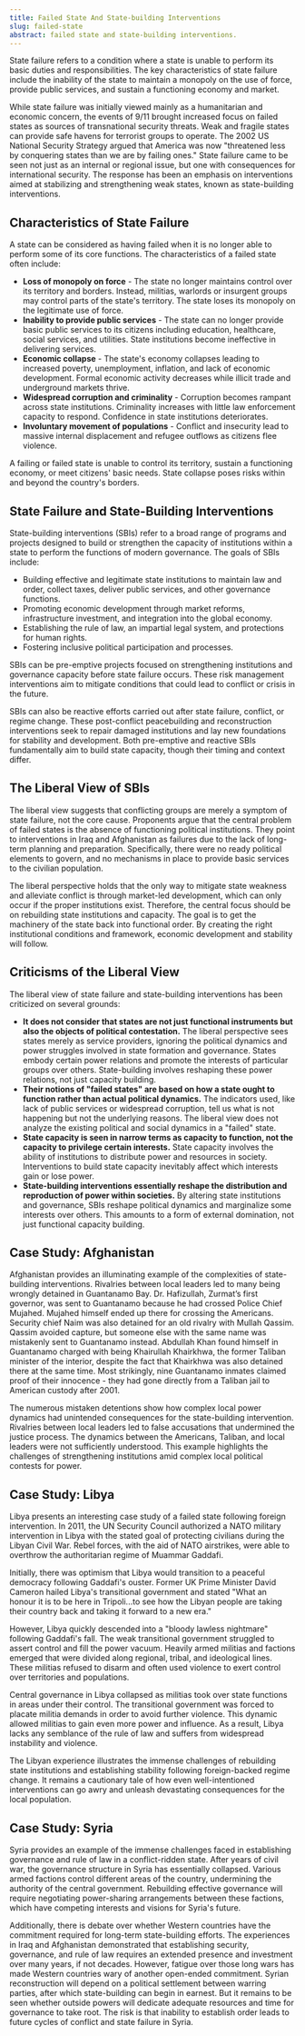 ```yaml
---
title: Failed State And State-building Interventions
slug: failed-state
abstract: failed state and state-building interventions.
---
```


State failure refers to a condition where a state is unable to perform its basic duties and responsibilities. The key characteristics of state failure include the inability of the state to maintain a monopoly on the use of force, provide public services, and sustain a functioning economy and market. 

While state failure was initially viewed mainly as a humanitarian and economic concern, the events of 9/11 brought increased focus on failed states as sources of transnational security threats. Weak and fragile states can provide safe havens for terrorist groups to operate. The 2002 US National Security Strategy argued that America was now "threatened less by conquering states than we are by failing ones." State failure came to be seen not just as an internal or regional issue, but one with consequences for international security. The response has been an emphasis on interventions aimed at stabilizing and strengthening weak states, known as state-building interventions.

## Characteristics of State Failure 

A state can be considered as having failed when it is no longer able to perform some of its core functions. The characteristics of a failed state often include:

- **Loss of monopoly on force** - The state no longer maintains control over its territory and borders. Instead, militias, warlords or insurgent groups may control parts of the state's territory. The state loses its monopoly on the legitimate use of force.
- **Inability to provide public services** - The state can no longer provide basic public services to its citizens including education, healthcare, social services, and utilities. State institutions become ineffective in delivering services. 
- **Economic collapse** - The state's economy collapses leading to increased poverty, unemployment, inflation, and lack of economic development. Formal economic activity decreases while illicit trade and underground markets thrive.
- **Widespread corruption and criminality** - Corruption becomes rampant across state institutions. Criminality increases with little law enforcement capacity to respond. Confidence in state institutions deteriorates.
- **Involuntary movement of populations** - Conflict and insecurity lead to massive internal displacement and refugee outflows as citizens flee violence.

A failing or failed state is unable to control its territory, sustain a functioning economy, or meet citizens' basic needs. State collapse poses risks within and beyond the country's borders.

## State Failure and State-Building Interventions

State-building interventions (SBIs) refer to a broad range of programs and projects designed to build or strengthen the capacity of institutions within a state to perform the functions of modern governance. The goals of SBIs include:

- Building effective and legitimate state institutions to maintain law and order, collect taxes, deliver public services, and other governance functions.
- Promoting economic development through market reforms, infrastructure investment, and integration into the global economy.  
- Establishing the rule of law, an impartial legal system, and protections for human rights.
- Fostering inclusive political participation and processes.

SBIs can be pre-emptive projects focused on strengthening institutions and governance capacity before state failure occurs. These risk management interventions aim to mitigate conditions that could lead to conflict or crisis in the future. 

SBIs can also be reactive efforts carried out after state failure, conflict, or regime change. These post-conflict peacebuilding and reconstruction interventions seek to repair damaged institutions and lay new foundations for stability and development. Both pre-emptive and reactive SBIs fundamentally aim to build state capacity, though their timing and context differ.

## The Liberal View of SBIs

The liberal view suggests that conflicting groups are merely a symptom of state failure, not the core cause. Proponents argue that the central problem of failed states is the absence of functioning political institutions. They point to interventions in Iraq and Afghanistan as failures due to the lack of long-term planning and preparation. Specifically, there were no ready political elements to govern, and no mechanisms in place to provide basic services to the civilian population. 

The liberal perspective holds that the only way to mitigate state weakness and alleviate conflict is through market-led development, which can only occur if the proper institutions exist. Therefore, the central focus should be on rebuilding state institutions and capacity. The goal is to get the machinery of the state back into functional order. By creating the right institutional conditions and framework, economic development and stability will follow.

## Criticisms of the Liberal View

The liberal view of state failure and state-building interventions has been criticized on several grounds:

- **It does not consider that states are not just functional instruments but also the objects of political contestation.** The liberal perspective sees states merely as service providers, ignoring the political dynamics and power struggles involved in state formation and governance. States embody certain power relations and promote the interests of particular groups over others. State-building involves reshaping these power relations, not just capacity building.
- **Their notions of "failed states" are based on how a state ought to function rather than actual political dynamics.** The indicators used, like lack of public services or widespread corruption, tell us what is not happening but not the underlying reasons. The liberal view does not analyze the existing political and social dynamics in a "failed" state.  
- **State capacity is seen in narrow terms as capacity to function, not the capacity to privilege certain interests.** State capacity involves the ability of institutions to distribute power and resources in society. Interventions to build state capacity inevitably affect which interests gain or lose power.  
- **State-building interventions essentially reshape the distribution and reproduction of power within societies.** By altering state institutions and governance, SBIs reshape political dynamics and marginalize some interests over others. This amounts to a form of external domination, not just functional capacity building.

## Case Study: Afghanistan 

Afghanistan provides an illuminating example of the complexities of state-building interventions. Rivalries between local leaders led to many being wrongly detained in Guantanamo Bay. Dr. Hafizullah, Zurmat’s first governor, was sent to Guantanamo because he had crossed Police Chief Mujahed. Mujahed himself ended up there for crossing the Americans. Security chief Naim was also detained for an old rivalry with Mullah Qassim. Qassim avoided capture, but someone else with the same name was mistakenly sent to Guantanamo instead. Abdullah Khan found himself in Guantanamo charged with being Khairullah Khairkhwa, the former Taliban minister of the interior, despite the fact that Khairkhwa was also detained there at the same time. Most strikingly, nine Guantanamo inmates claimed proof of their innocence - they had gone directly from a Taliban jail to American custody after 2001. 

The numerous mistaken detentions show how complex local power dynamics had unintended consequences for the state-building intervention. Rivalries between local leaders led to false accusations that undermined the justice process. The dynamics between the Americans, Taliban, and local leaders were not sufficiently understood. This example highlights the challenges of strengthening institutions amid complex local political contests for power.

## Case Study: Libya

Libya presents an interesting case study of a failed state following foreign intervention. In 2011, the UN Security Council authorized a NATO military intervention in Libya with the stated goal of protecting civilians during the Libyan Civil War. Rebel forces, with the aid of NATO airstrikes, were able to overthrow the authoritarian regime of Muammar Gaddafi. 

Initially, there was optimism that Libya would transition to a peaceful democracy following Gaddafi's ouster. Former UK Prime Minister David Cameron hailed Libya's transitional government and stated "What an honour it is to be here in Tripoli...to see how the Libyan people are taking their country back and taking it forward to a new era."

However, Libya quickly descended into a "bloody lawless nightmare" following Gaddafi's fall. The weak transitional government struggled to assert control and fill the power vacuum. Heavily armed militias and factions emerged that were divided along regional, tribal, and ideological lines. These militias refused to disarm and often used violence to exert control over territories and populations. 

Central governance in Libya collapsed as militias took over state functions in areas under their control. The transitional government was forced to placate militia demands in order to avoid further violence. This dynamic allowed militias to gain even more power and influence. As a result, Libya lacks any semblance of the rule of law and suffers from widespread instability and violence.

The Libyan experience illustrates the immense challenges of rebuilding state institutions and establishing stability following foreign-backed regime change. It remains a cautionary tale of how even well-intentioned interventions can go awry and unleash devastating consequences for the local population.

## Case Study: Syria

Syria provides an example of the immense challenges faced in establishing governance and rule of law in a conflict-ridden state. After years of civil war, the governance structure in Syria has essentially collapsed. Various armed factions control different areas of the country, undermining the authority of the central government. Rebuilding effective governance will require negotiating power-sharing arrangements between these factions, which have competing interests and visions for Syria's future. 

Additionally, there is debate over whether Western countries have the commitment required for long-term state-building efforts. The experiences in Iraq and Afghanistan demonstrated that establishing security, governance, and rule of law requires an extended presence and investment over many years, if not decades. However, fatigue over those long wars has made Western countries wary of another open-ended commitment. Syrian reconstruction will depend on a political settlement between warring parties, after which state-building can begin in earnest. But it remains to be seen whether outside powers will dedicate adequate resources and time for governance to take root. The risk is that inability to establish order leads to future cycles of conflict and state failure in Syria.

